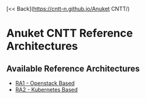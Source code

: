 [<< Back](https://cntt-n.github.io/Anuket CNTT/)

# Anuket CNTT Reference Architectures

<a name="available-ra"></a>
## Available Reference Architectures
* [RA1 - Openstack Based](openstack)
* [RA2 - Kubernetes Based](kubernetes)
